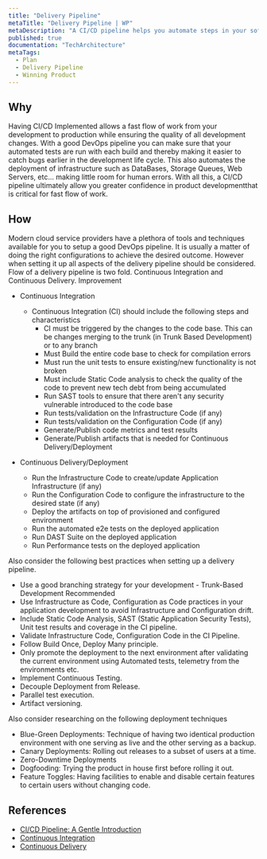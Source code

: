 ```yaml
---
title: "Delivery Pipeline"
metaTitle: "Delivery Pipeline | WP"
metaDescription: "A CI/CD pipeline helps you automate steps in your software delivery process, such as initiating code builds, static code analysis, running automated tests, and deploying to a staging or production environment."
published: true
documentation: "TechArchitecture"
metaTags:
  - Plan
  - Delivery Pipeline
  - Winning Product 
---
```



## Why
Having CI/CD Implemented allows a fast flow of work from your development to production while ensuring the quality of all development changes. With a good DevOps pipeline you can make sure that your automated tests are run with each build and thereby making it easier to catch bugs earlier in the development life cycle. This also automates the deployment of infrastructure such as DataBases, Storage Queues, Web Servers, etc... making little room for human errors. With all this, a CI/CD pipeline ultimately allow you greater confidence in  product developmentthat is critical for fast flow of work.


## How
Modern cloud service providers have a plethora of tools and techniques available for you to setup a good DevOps pipeline. It is usually a matter of doing the right configurations to achieve the desired outcome. However when setting it up all aspects of the delivery pipeline should be considered. Flow of a delivery pipeline is two fold. Continuous Integration and Continuous Delivery. Improvement

- Continuous Integration
  - Continuous Integration (CI) should include the following steps and characteristics
    - CI must be triggered by the changes to the code base. This can be changes merging to the trunk (in Trunk Based Development) or to any branch
    - Must Build the entire code base to check for compilation errors
    - Must run the unit tests to ensure existing/new functionality is not broken
    - Must include Static Code analysis to check the quality of the code to prevent new tech debt from being accumulated
    - Run SAST tools to ensure that there aren't any security vulnerable introduced to the code base
    - Run tests/validation on the Infrastructure Code (if any)
    - Run tests/validation on the Configuration Code (if any)
    - Generate/Publish code metrics and test results
    - Generate/Publish artifacts that is needed for Continuous Delivery/Deployment

- Continuous Delivery/Deployment
  - Run the Infrastructure Code to create/update Application Infrastructure (if any)
  - Run the Configuration Code to configure the infrastructure to the desired state (if any)
  - Deploy the artifacts on top of provisioned and configured environment
  - Run the automated e2e tests on the deployed application
  - Run DAST Suite on the deployed application
  - Run Performance tests on the deployed application

Also consider the following best practices when setting up a delivery pipeline.
- Use a good branching strategy for your development - Trunk-Based Development Recommended
- Use Infrastructure as Code, Configuration as Code practices in your application development to avoid Infrastructure and Configuration drift.
- Include Static Code Analysis, SAST (Static Application Security Tests), Unit test results and coverage in the CI pipeline.
- Validate Infrastructure Code, Configuration Code in the CI Pipeline.
- Follow Build Once, Deploy Many principle.
- Only promote the deployment to the next environment after validating the current environment using Automated tests, telemetry from the environments etc.
- Implement Continuous Testing.
- Decouple Deployment from Release.
- Parallel test execution.
- Artifact versioning.

Also consider researching on the following deployment techniques
- Blue-Green Deployments: Technique of having two identical production environment with one serving as live and the other serving as a backup.
- Canary Deployments: Rolling out releases to a subset of users at a time.
- Zero-Downtime Deployments
- Dogfooding: Trying the product in house first before rolling it out.
- Feature Toggles: Having facilities to enable and disable certain features to certain users without changing code.


## References
- [CI/CD Pipeline: A Gentle Introduction](https://semaphoreci.com/blog/cicd-pipeline)
- [Continuous Integration](https://en.wikipedia.org/wiki/Continuous_integration)
- [Continuous Delivery](https://en.wikipedia.org/wiki/Continuous_delivery)
